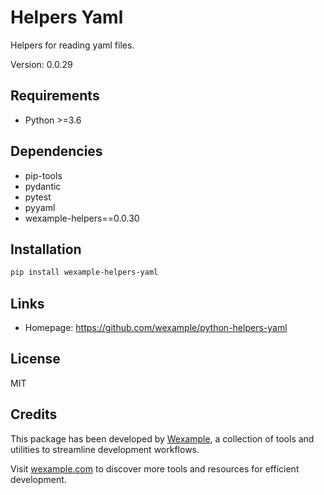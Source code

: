 # Helpers Yaml

Helpers for reading yaml files.

Version: 0.0.29

## Requirements

- Python >=3.6

## Dependencies

- pip-tools
- pydantic
- pytest
- pyyaml
- wexample-helpers==0.0.30

## Installation

```bash
pip install wexample-helpers-yaml
```

## Links

- Homepage: https://github.com/wexample/python-helpers-yaml

## License

MIT
## Credits

This package has been developed by [Wexample](https://wexample.com), a collection of tools and utilities to streamline development workflows.

Visit [wexample.com](https://wexample.com) to discover more tools and resources for efficient development.